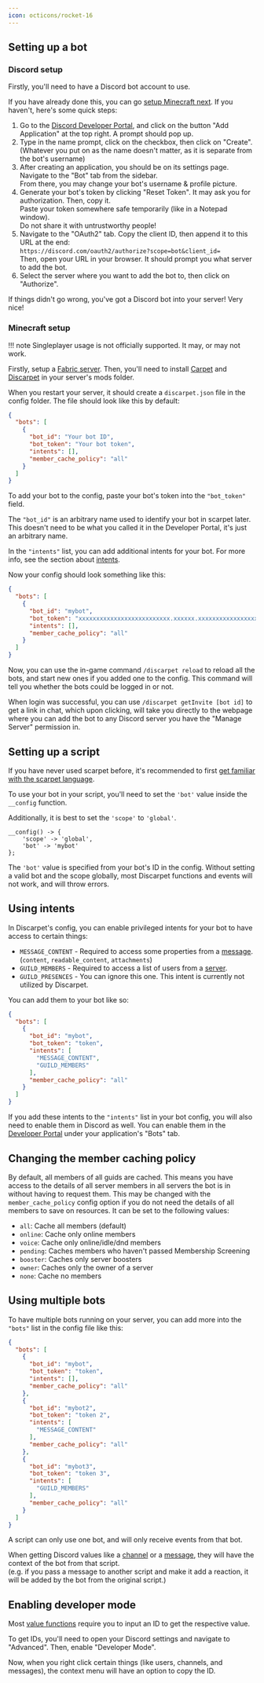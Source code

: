 ```yaml
---
icon: octicons/rocket-16
---
```



## Setting up a bot


### Discord setup

Firstly, you'll need to have a Discord bot account to use.

If you have already done this, you can go [setup Minecraft next](#minecraft-setup). If you haven't, here's some quick steps:

1. Go to the [Discord Developer Portal][portal], and click on the button "Add Application" at the top right. A prompt should pop up.
2. Type in the name prompt, click on the checkbox, then click on "Create".
   <br>(Whatever you put on as the name doesn't matter, as it is separate from the bot's username)
3. After creating an application, you should be on its settings page. Navigate to the "Bot" tab from the sidebar.
   <br>From there, you may change your bot's username & profile picture.
4. Generate your bot's token by clicking "Reset Token". It may ask you for authorization. Then, copy it.
   <br>Paste your token somewhere safe temporarily (like in a Notepad window).
   <br>Do not share it with untrustworthy people!
5. Navigate to the "OAuth2" tab. Copy the client ID, then append it to this URL at the end:
   <br>`https://discord.com/oauth2/authorize?scope=bot&client_id=`
   <br>Then, open your URL in your browser. It should prompt you what server to add the bot.
6. Select the server where you want to add the bot to, then click on "Authorize".

If things didn't go wrong, you've got a Discord bot into your server! Very nice!


### Minecraft setup

!!! note
    Singleplayer usage is not officially supported. It may, or may not work.

Firstly, setup a [Fabric server](https://fabricmc.net/use/server/). Then, you'll need to install [Carpet](https://modrinth.com/mod/carpet) and [Discarpet](https://modrinth.com/mod/discarpet) in your server's mods folder.

When you restart your server, it should create a `discarpet.json` file in the config folder. The file should look like this by default:

```json title="discarpet.json"
{
  "bots": [
    {
      "bot_id": "Your bot ID",
      "bot_token": "Your bot token",
      "intents": [],
      "member_cache_policy": "all"
    }
  ]
}
```

To add your bot to the config, paste your bot's token into the `"bot_token"` field.

The `"bot_id"` is an arbitrary name used to identify your bot in scarpet later.
This doesn't need to be what you called it in the Developer Portal,
it's just an arbitrary name.

In the `"intents"` list, you can add additional intents for your bot.
For more info, see the section about [intents](#using-intents).

Now your config should look something like this:

```json title="discarpet.json"
{
  "bots": [
    {
      "bot_id": "mybot",
      "bot_token": "xxxxxxxxxxxxxxxxxxxxxxxxxx.xxxxxx.xxxxxxxxxxxxxxxxxxxxxxxxxxxxxxxxxxxxxx",
      "intents": [],
      "member_cache_policy": "all"
    }
  ]
}
```

Now, you can use the in-game command `/discarpet reload` to reload all the bots, and start new ones if you added one to the config.
This command will tell you whether the bots could be logged in or not.

When login was successful, you can use `/discarpet getInvite [bot id]` to get a link in chat, which upon clicking,
will take you directly to the webpage where you can add the bot to any Discord server you have the "Manage Server" permission in.



## Setting up a script

If you have never used scarpet before,
it's recommended to first [get familiar with the scarpet language](https://github.com/gnembon/fabric-carpet/wiki/Scarpet).

To use your bot in your script, you'll need to set the `'bot'` value inside the `__config` function.

Additionally, it is best to set the `'scope'` to `'global'`.

```sc title="my_script.sc"
__config() -> {
    'scope' -> 'global',
    'bot' -> 'mybot'
};
```

The `'bot'` value is specified from your bot's ID in the config.
Without setting a valid bot and the scope globally, most Discarpet functions and events will not work, and will throw errors.

## Using intents

In Discarpet's config, you can enable privileged intents for your bot to have access to certain things:

- `MESSAGE_CONTENT` - Required to access some properties from a [message](/values/message.md).
  <br>(`content`, `readable_content`, `attachments`)
- `GUILD_MEMBERS` - Required to access a list of users from a [server](/values/server.md).
- `GUILD_PRESENCES` - You can ignore this one. This intent is currently not utilized by Discarpet.

You can add them to your bot like so:

```json title="discarpet.json"
{
  "bots": [
    {
      "bot_id": "mybot",
      "bot_token": "token",
      "intents": [
        "MESSAGE_CONTENT",
        "GUILD_MEMBERS"
      ],
      "member_cache_policy": "all"
    }
  ]
}
```

If you add these intents to the `"intents"` list in your bot config,
you will also need to enable them in Discord as well.
You can enable them in the [Developer Portal][portal] under your application's "Bots" tab.

## Changing the member caching policy

By default, all members of all guids are cached.
This means you have access to the details of all server
members in all servers the bot is in without having to request them.
This may be changed with the `member_cache_policy` config option if you do not need the details of all members to save on resources.
It can be set to the following values:

* `all`: Cache all members (default)
* `online`: Cache only online members
* `voice`: Cache only online/idle/dnd members
* `pending`: Caches members who haven't passed Membership Screening
* `booster`: Caches only server boosters
* `owner`: Caches only the owner of a server
* `none`: Cache no members

## Using multiple bots

To have multiple bots running on your server,
you can add more into the `"bots"` list in the config file like this:

```json title="discarpet.json"
{
  "bots": [
    {
      "bot_id": "mybot",
      "bot_token": "token",
      "intents": [],
      "member_cache_policy": "all"
    },
    {
      "bot_id": "mybot2",
      "bot_token": "token 2",
      "intents": [
        "MESSAGE_CONTENT"
      ],
      "member_cache_policy": "all"
    },
    {
      "bot_id": "mybot3",
      "bot_token": "token 3",
      "intents": [
        "GUILD_MEMBERS"
      ],
      "member_cache_policy": "all"
    }
  ]
}
```

A script can only use one bot, and will only receive events from that bot.

When getting Discord values like a
[channel](/functions/values/channel-from-id.md)
or a
[message](/functions/values/message-from-id.md),
they will have the context of the bot from that script.
<br>
(e.g. if you pass a message to another script and make it add a reaction,
it will be added by the bot from the original script.)


## Enabling developer mode

Most [value functions][1] require you to input an ID to get the respective value.

To get IDs, you'll need to open your Discord settings and navigate to "Advanced". Then, enable "Developer Mode".

Now, when you right click certain things (like users, channels, and messages),
the context menu will have an option to copy the ID.



[1]: /functions/values/channel-from-id.md

[portal]: https://discord.com/developers/applications